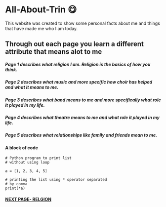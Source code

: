 # All-About-Trin :yum:
This website was created to show some personal facts about me and things that have made me who I am today.

## Through out each page you learn a different attribute that means alot to me


##### Page 1 describes what **religion** I am. Religion is the basics of how you think.
##### Page 2 describes what **music** and more specific how choir has helped and what it means to me. 
##### Page 3 describes what **band** means to me and more specifically what role it played in my life. 
##### Page 4 describes what theatre means to me and what role it played in my life.
##### Page 5 describes what relationships like family and friends mean to me.


#### A block of code 
```
# Python program to print list
# without using loop
 
a = [1, 2, 3, 4, 5]
 
# printing the list using * operator separated
# by comma
print(*a)
```

#### [NEXT PAGE- RELGION](https://trinlanae.github.io/religion)
